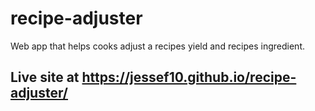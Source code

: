 # recipe-adjuster
Web app that helps cooks adjust a recipes yield and recipes ingredient.

## Live site at https://jessef10.github.io/recipe-adjuster/
